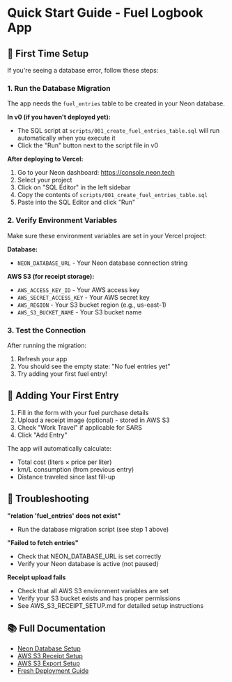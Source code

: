 # Quick Start Guide - Fuel Logbook App

## 🚀 First Time Setup

If you're seeing a database error, follow these steps:

### 1. Run the Database Migration

The app needs the `fuel_entries` table to be created in your Neon database. 

**In v0 (if you haven't deployed yet):**
- The SQL script at `scripts/001_create_fuel_entries_table.sql` will run automatically when you execute it
- Click the "Run" button next to the script file in v0

**After deploying to Vercel:**
1. Go to your Neon dashboard: https://console.neon.tech
2. Select your project
3. Click on "SQL Editor" in the left sidebar
4. Copy the contents of `scripts/001_create_fuel_entries_table.sql`
5. Paste into the SQL Editor and click "Run"

### 2. Verify Environment Variables

Make sure these environment variables are set in your Vercel project:

**Database:**
- `NEON_DATABASE_URL` - Your Neon database connection string

**AWS S3 (for receipt storage):**
- `AWS_ACCESS_KEY_ID` - Your AWS access key
- `AWS_SECRET_ACCESS_KEY` - Your AWS secret key
- `AWS_REGION` - Your S3 bucket region (e.g., us-east-1)
- `AWS_S3_BUCKET_NAME` - Your S3 bucket name

### 3. Test the Connection

After running the migration:
1. Refresh your app
2. You should see the empty state: "No fuel entries yet"
3. Try adding your first fuel entry!

## 📝 Adding Your First Entry

1. Fill in the form with your fuel purchase details
2. Upload a receipt image (optional) - stored in AWS S3
3. Check "Work Travel" if applicable for SARS
4. Click "Add Entry"

The app will automatically calculate:
- Total cost (liters × price per liter)
- km/L consumption (from previous entry)
- Distance traveled since last fill-up

## 🔧 Troubleshooting

**"relation 'fuel_entries' does not exist"**
- Run the database migration script (see step 1 above)

**"Failed to fetch entries"**
- Check that NEON_DATABASE_URL is set correctly
- Verify your Neon database is active (not paused)

**Receipt upload fails**
- Check that all AWS S3 environment variables are set
- Verify your S3 bucket exists and has proper permissions
- See AWS_S3_RECEIPT_SETUP.md for detailed setup instructions

## 📚 Full Documentation

- [Neon Database Setup](./NEON_DATABASE_SETUP_INSTRUCTIONS.md)
- [AWS S3 Receipt Setup](./AWS_S3_RECEIPT_SETUP.md)
- [AWS S3 Export Setup](./AWS_S3_SETUP_INSTRUCTIONS.md)
- [Fresh Deployment Guide](./FRESH_DEPLOYMENT_GUIDE.md)
